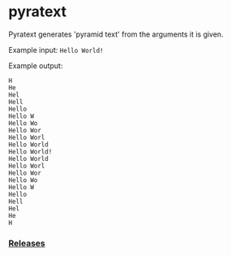 # pyratext
Pyratext generates 'pyramid text' from the arguments it is given.

Example input: `Hello World!`

Example output:
```
H
He
Hel
Hell
Hello
Hello W
Hello Wo
Hello Wor
Hello Worl
Hello World
Hello World!
Hello World
Hello Worl
Hello Wor
Hello Wo
Hello W
Hello
Hell
Hel
He
H
```

### [Releases](https://github.com/LevisAlone/pyratext/releases)
